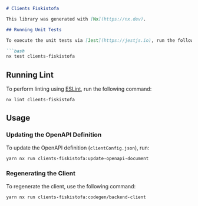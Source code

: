 ```markdown
# Clients Fiskistofa

This library was generated with [Nx](https://nx.dev).

## Running Unit Tests

To execute the unit tests via [Jest](https://jestjs.io), run the following command:

```bash
nx test clients-fiskistofa
```

## Running Lint

To perform linting using [ESLint](https://eslint.org/), run the following command:

```bash
nx lint clients-fiskistofa
```

## Usage

### Updating the OpenAPI Definition

To update the OpenAPI definition (`clientConfig.json`), run:

```bash
yarn nx run clients-fiskistofa:update-openapi-document
```

### Regenerating the Client

To regenerate the client, use the following command:

```bash
yarn nx run clients-fiskistofa:codegen/backend-client
```
```